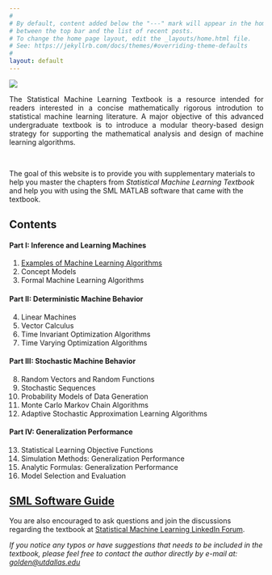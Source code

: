```yaml
---
#
# By default, content added below the "---" mark will appear in the home page
# between the top bar and the list of recent posts.
# To change the home page layout, edit the _layouts/home.html file.
# See: https://jekyllrb.com/docs/themes/#overriding-theme-defaults
#
layout: default
---
```



![](https://statisticalmachinelearning.github.io/images/Screen%20Shot%202018-05-19%20at%201.50.19%20AM.png) 


<div style="text-align: justify"> 
The Statistical Machine Learning Textbook is a resource intended for readers interested in a concise mathematically rigorous introdution to statistical machine learning literature. A major objective of this advanced undergraduate textbook is to introduce a modular theory-based design strategy for supporting the mathematical analysis and design of machine learning algorithms.
</div>

&nbsp;

The goal of this website is to provide you with supplementary materials to help you master the chapters from *Statistical Machine Learning Textbook* and help you with using the SML MATLAB software that came with the textbook. 
&nbsp;

## Contents 

#### Part I: Inference and Learning Machines 
  1. [Examples of Machine Learning Algorithms](https://statisticalmachinelearning.github.io/machine-learning-example-algorithms/)
  2. Concept Models 
  3. Formal Machine Learning Algorithms 
  
#### Part II: Deterministic Machine Behavior 
  4. Linear Machines 
  5. Vector Calculus 
  6. Time Invariant Optimization Algorithms
  7. Time Varying Optimization Algorithms
  
#### Part III: Stochastic Machine Behavior
  8. Random Vectors and Random Functions
  9. Stochastic Sequences 
  10. Probability Models of Data Generation 
  11. Monte Carlo Markov Chain Algorithms
  12. Adaptive Stochastic Approximation Learning Algorithms
  
#### Part IV: Generalization Performance
  13. Statistical Learning Objective Functions 
  14. Simulation Methods: Generalization Performance 
  15. Analytic Formulas: Generalization Performance 
  16. Model Selection and Evaluation
  
## [SML Software Guide](https://statisticalmachinelearning.github.io/SML-Software-Guide/)


You are also encouraged to ask questions and join the discussions regarding the textbook at [Statistical Machine Learning LinkedIn Forum](https://www.linkedin.com/groups/6932013).


*If you notice any typos or have suggestions that needs to be included in the textbook, please feel free to contact the author directly by e-mail at: golden@utdallas.edu*
